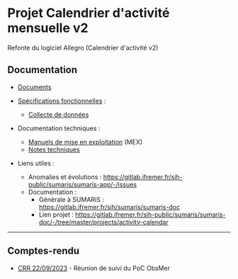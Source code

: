 # Projet Calendrier d'activité mensuelle v2

Refonte du logiciel Allegro (Calendrier d'activité v2)

## Documentation

- [Documents](./doc)

- [Spécifications fonctionnelles](./spe) :
  * [Collecte de données](./spe/collecte_de_donnees.md)
  
- Documentation techniques :
  * [Manuels de mise en exploitation](./mex) (MEX)
  * [Notes techniques](./not)

- Liens utiles :
  * Anomalies et évolutions : https://gitlab.ifremer.fr/sih-public/sumaris/sumaris-app/-/issues
  * Documentation :
    * Générale à SUMARiS : https://gitlab.ifremer.fr/sih/sumaris/sumaris-doc
    * Lien projet : https://gitlab.ifremer.fr/sih-public/sumaris/sumaris-doc/-/tree/master/projects/activity-calendar

---
## Comptes-rendu

- [CRR 22/09/2023](crr/crr-23-001-reunion_suivi-2023-09-22.md) - Réunion de suivi du PoC ObsMer 

